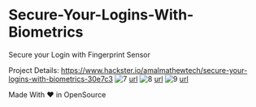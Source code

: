 # Secure-Your-Logins-With-Biometrics
Secure your Login with Fingerprint Sensor


Project Details: https://www.hackster.io/amalmathewtech/secure-your-logins-with-biometrics-30e7c3
![7](https://user-images.githubusercontent.com/26376366/94464459-22033300-01dc-11eb-82e1-7af3570fe38e.png)
[url](https://twitter.com/Hacksterio/status/996046749784576003)
![8](https://user-images.githubusercontent.com/26376366/94464471-2596ba00-01dc-11eb-9c36-f5056dcfd5ac.png)
[url](https://twitter.com/arduino/status/996386084224405504)
![9](https://user-images.githubusercontent.com/26376366/94464483-27607d80-01dc-11eb-9344-50a64f280f31.png)
[url](https://twitter.com/MicrochipMakes/status/997139195784200192)


Made With ❤ in OpenSource
